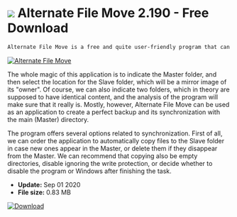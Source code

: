 # ![](https://cdn.softexe.net/static/icon/f/alternate-file-move-9342.png) Alternate File Move 2.190 - Free Download

```sh
Alternate File Move is a free and quite user-friendly program that can be used both as a "comparison" of two folders, as well as a tool for creating automatic data backup.
```
[![Alternate File Move](https://gallery.dpcdn.pl/imgc/Tools/62429/g_-_420x350_1.5_-_x20151007112653_0.png)](https://softexe.net/win/disks-files/data-recovery/alternate-file-move:acdb.html)

The whole magic of this application is to indicate the Master folder, and then select the location for the Slave folder, which will be a mirror image of its "owner". Of course, we can also indicate two folders, which in theory are supposed to have identical content, and the analysis of the program will make sure that it really is. Mostly, however, Alternate File Move can be used as an application to create a perfect backup and its synchronization with the main (Master) directory.
 
 The program offers several options related to synchronization. First of all, we can order the application to automatically copy files to the Slave folder in case new ones appear in the Master, or delete them if they disappear from the Master. We can recommend that copying also be empty directories, disable ignoring the write protection, or decide whether to disable the program or Windows after finishing the task.


- **Update:** Sep 01 2020
- **File size:** 0.83 MB

[![Download](https://cdn.softexe.net/static/img/download.png)](https://softexe.net/win/disks-files/data-recovery/alternate-file-move:acdb.html)

